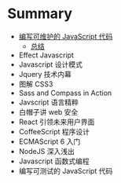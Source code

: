 # Summary

* [编写可维护的 JavaScript 代码](maintain/README.md)
    * [总结](maintain/read.md)
* Effect Javascript
* Javascript 设计模式
* Jquery 技术内幕
* 图解 CSS3
* Sass and Compass in Action
* Javscript 语言精粹
* 白帽子讲 web 安全
* React 引领未来用户界面
* CoffeeScript 程序设计
* ECMAScript 6 入门
* NodeJS 深入浅出
* Javascript 函数式编程
* 编写可测试的 JavaScript 代码
